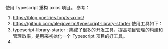 使用 Typescript 重构 axios 项目。
参考：

1. https://blog.poetries.top/ts-axios/
2. https://github.com/alexjoverm/typescript-library-starter
   使用工具如下：
3. typescript-library-starter : 集成了很多的开发工具，提高项目管理的构建和管理效率，是用来初始化一个 Typescript 项目的好工具。
4.
